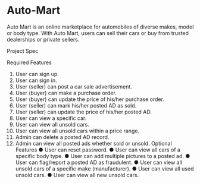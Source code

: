 # Auto-Mart
Auto Mart is an online marketplace for automobiles of diverse makes, model or body type. With Auto Mart, users can sell their cars or buy from trusted dealerships or private sellers.

Project Spec

Required Features
1. User can sign up.
2. User can sign in.
3. User (seller) can post a car sale advertisement.
4. User (buyer) can make a purchase order.
5. User (buyer) can update the price of his/her purchase order.
6. User (seller) can mark his/her posted AD as sold.
7. User (seller) can update the price of his/her posted AD.
8. User can view a specific car.
9. User can view all unsold cars.
10. User can view all unsold cars within a price range.
11. Admin can delete a posted AD record.
12. Admin can view all posted ads whether sold or unsold.
Optional Features
● User can reset password.
● User can view all cars of a specific body type.
● User can add multiple pictures to a posted ad.
● User can flag/report a posted AD as fraudulent.
● User can view all unsold cars of a specific make (manufacturer).
● User can view all used unsold cars.
● User can view all new unsold cars.
